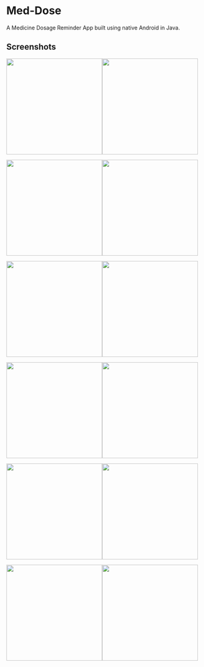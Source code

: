 # Med-Dose

A Medicine Dosage Reminder App built using native Android in Java.

## Screenshots


<img src="screenshots/1.jpg" width="250"><img src="screenshots/2.png" width="250">

<img src="screenshots/3.jpg" width="250"><img src="screenshots/4.png" width="250">

<img src="screenshots/5.jpg" width="250"><img src="screenshots/6.png" width="250">

<img src="screenshots/7.jpg" width="250"><img src="screenshots/8.png" width="250">

<img src="screenshots/9.png" width="250"><img src="screenshots/10.png" width="250">

<img src="screenshots/11.png" width="250"><img src="screenshots/12.png" width="250">

